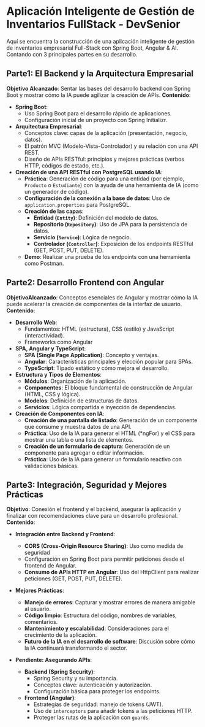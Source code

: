 # Aplicación Inteligente de Gestión de Inventarios FullStack - DevSenior
Aquí se encuentra la construcción de una aplicación inteligente de gestión de inventarios empresarial Full-Stack con Spring Boot, Angular &amp; AI. Contando con 3 principales partes en su desarrollo.

## Parte1: El Backend y la Arquitectura Empresarial
**Objetivo Alcanzado**: Sentar las bases del desarrollo backend con Spring Boot y mostrar cómo la IA puede agilizar la creación de APIs.
**Contenido**:
- **Spring Boot**:
  - Uso Spring Boot para el desarrollo rápido de aplicaciones.
  - Configuración inicial de un proyecto con Spring Initializr.
- **Arquitectura Empresarial**:
  - Conceptos clave: capas de la aplicación (presentación, negocio, datos).
  - El patrón MVC (Modelo-Vista-Controlador) y su relación con una API REST.
  - Diseño de APIs RESTful: principios y mejores prácticas (verbos HTTP, códigos de estado, etc.).
- **Creación de una API RESTful con PostgreSQL usando IA**:
  - **Práctica**: Generación de código para una entidad (por ejemplo, `Producto` o `Estudiante`) con la ayuda de una herramienta de IA (como un generador de código).
  - **Configuración de la conexión a la base de datos**: Uso de `application.properties` para PostgreSQL.
  - **Creación de las capas**:
    - **Entidad (`Entity`)**: Definición del modelo de datos.
    - **Repositorio (`Repository`)**: Uso de JPA para la persistencia de datos.
    - **Servicio (`Service`)**: Lógica de negocio.
    - **Controlador (`Controller`)**: Exposición de los endpoints RESTful (GET, POST, PUT, DELETE).
  - **Demo**: Realizar una prueba de los endpoints con una herramienta como Postman.

## Parte2: Desarrollo Frontend con Angular
**ObjetivoAlcanzado**: Conceptos esenciales de Angular y mostrar cómo la IA puede acelerar la creación de componentes de la interfaz de usuario.
**Contenido**:
- **Desarrollo Web**:
  - Fundamentos: HTML (estructura), CSS (estilo) y JavaScript (interactividad).
  - Frameworks como Angular
- **SPA, Angular y TypeScript**:
  - **SPA (Single Page Application)**: Concepto y ventajas.
  - **Angular**: Características principales y elección popular para SPAs.
  - **TypeScript**: Tipado estático y cómo mejora el desarrollo.
- **Estructura y Tipos de Elementos**:
  - **Módulos**: Organización de la aplicación.
  - **Componentes**: El bloque fundamental de construcción de Angular (HTML, CSS y lógica).
  - **Modelos**: Definición de estructuras de datos.
  - **Servicios**: Lógica compartida e inyección de dependencias.
- **Creación de Componentes con IA**:
  - **Creación de una pantalla de listado**: Generación de un componente que consume y muestra datos de una API.
  - **Práctica**: Uso de la IA para generar el HTML (*ngFor) y el CSS para mostrar una tabla o una lista de elementos.
  - **Creación de un formulario de captura**: Generación de un componente para agregar o editar información.
  - **Práctica**: Uso de la IA para generar un formulario reactivo con validaciones básicas.

## Parte3: Integración, Seguridad y Mejores Prácticas
**Objetivo**: Conexión el frontend y el backend, asegurar la aplicación y finalizar con recomendaciones clave para un desarrollo profesional.
**Contenido**:
- **Integración entre Backend y Frontend**:
  - **CORS (Cross-Origin Resource Sharing)**: Uso como medida de seguridad
  - Configuración en Spring Boot para permitir peticiones desde el frontend de Angular.
  - **Consumo de APIs HTTP en Angular**: Uso del HttpClient para realizar peticiones (GET, POST, PUT, DELETE).

- **Mejores Prácticas**:
  - **Manejo de errores**: Capturar y mostrar errores de manera amigable al usuario.
  - **Código limpio**: Estructura del código, nombres de variables, comentarios.
  - **Mantenimiento y escalabilidad**: Consideraciones para el crecimiento de la aplicación.
  - **Futuro de la IA en el desarrollo de software**: Discusión sobre cómo la IA continuará transformando el sector.
- **Pendiente: Asegurando APIs**:
  - **Backend (Spring Security)**:
    - Spring Security y su importancia.
    - Conceptos clave: autenticación y autorización.
    - Configuración básica para proteger los endpoints.
  - **Frontend (Angular)**:
    - Estrategias de seguridad: manejo de tokens (JWT).
    - Uso de `interceptors` para añadir tokens a las peticiones HTTP.
    - Proteger las rutas de la aplicación con `guards`.
